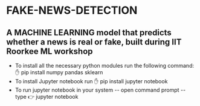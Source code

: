 # FAKE-NEWS-DETECTION
## A MACHINE LEARNING model that predicts whether a news is real or fake, built during IIT Roorkee ML workshop
- To install all the necessary python modules run the following command: 
   :hand: pip install numpy pandas sklearn
- To install Jupyter notebook run 
   :hand: pip install jupyter notebook
 - To run jupyter notebook in your system
     -- open command prompt
     -- type :point_right: jupyter notebook
